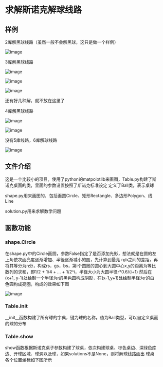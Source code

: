 # 求解斯诺克解球线路

## 样例
2库解黑球线路（虽然一般不会解黑球，这只是做一个样例）

![image](https://github.com/user-attachments/assets/02c11bee-c729-4f35-a2f3-4127f0abd193)

3库解黑球线路

![image](https://github.com/user-attachments/assets/112f6c38-de18-44e0-b8fe-a7bcb4eabd94)

![image](https://github.com/user-attachments/assets/72a32337-c235-4767-b689-8decef58e37d)

![image](https://github.com/user-attachments/assets/562c66ce-df2b-4206-9be4-5e59a485f20a)

还有好几种解，就不放在这里了

4库解黑球线路

![image](https://github.com/user-attachments/assets/87b4ce65-721d-49c8-892a-62787e488c8a)

![image](https://github.com/user-attachments/assets/a937a872-ceed-48c7-84e1-216c1e7581b1)

没有5库线路，6库解球线路

![image](https://github.com/user-attachments/assets/b9213018-c67c-44f7-8edb-7355b1e560a8)

## 文件介绍
这是一个比较小的项目，使用了python的matpolotlib来画图，Table.py构建了斯诺克桌面的类，里面的参数设置按照了斯诺克标准设定
定义了Ball类，表示桌球

shape.py用来画图的，包括画圆Circle、矩形Rectangle、多边形Polygon、线Line

solution.py用来求解数学问题

## 函数功能
### shape.Circle
在shape.py中的Circle画圆，参数False指定了是否添加光影，想法就是在圆的左上角依次画亮度逐渐增加、半径逐渐减小的圆，先计算到最亮
rgb之间的差距，再将其等分为n分，构成rs，gs，bs，第i个圆圈的圆心到大圆中心x,y的距离为等比数列的求和，即1/2 + 1/4 + ... + 1/2^i，半径大小为大圆半径r*0.6/(i+1)
然后在(x+1, y-1)处绘制一个半径为r的黑色圆构成阴影，在(x-1,y+1)处绘制半径为r的白色圆构成亮圈，构成的效果如下图

![image](https://github.com/user-attachments/assets/2dfd4c8c-8afe-4b37-9fb6-338b15b78481)

### Table.__init__
__init__函数构建了所有球的字典，键为球的名称，值为Ball类型，可以自定义桌面的球的分布

### Table.show
show函数根据斯诺克桌子参数构建了球桌，依次构建球桌、棕色桌边、深绿色库边、开球区域、球洞以及球，如果solutions不是None，则将解球线路画出
球桌各个位置坐标如下图所示
